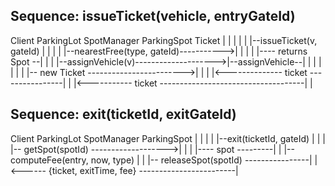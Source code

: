 ## Sequence: issueTicket(vehicle, entryGateId)
Client         ParkingLot         SpotManager           ParkingSpot         Ticket
  |                |                   |                    |                 |
  |--issueTicket(v, gateId)            |                    |                 |
  |                |--nearestFree(type, gateId)----------->|                 |
  |                |                   |---- returns Spot --|                 |
  |                |--assignVehicle(v)-------------------->|--assignVehicle--|
  |                |                   |                    |                 |
  |                |-- new Ticket ------------------------>|                 |
  |                |<-------------- ticket ----------------|                 |
  |<----------- ticket ------------------------------------|                 |

## Sequence: exit(ticketId, exitGateId)
Client         ParkingLot         SpotManager          ParkingSpot
  |                |                   |                   |
  |--exit(ticketId, gateId)           |                   |
  |                |-- getSpot(spotId) ------------------->|
  |                |                   |---- spot ---------|
  |                |-- computeFee(entry, now, type)        |
  |                |-- releaseSpot(spotId) ----------------|
  |<------ {ticket, exitTime, fee} ------------------------|
